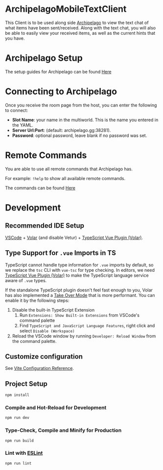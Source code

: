 # ArchipelagoMobileTextClient

This Client is to be used along side [Archipelago](https://archipelago.gg) to view the text chat of what items have been sent/received. Along with the text chat, you will also be able to easily view your received items, as well as the current hints that you have.

# Archipelago Setup

The setup guides for Archipelago can be found [Here](https://archipelago.gg/tutorial/)

# Connecting to Archipelago

Once you receive the room page from the host, you can enter the following to connect:

* **Slot Name**: your name in the multiworld. This is the name you entered in the YAML.
* **Server Url:Port**: (default: archipelago.gg:38281).
* **Password**: optional password, leave blank if no password was set.


# Remote Commands

You are able to use all remote commands that Archipelago has.

For example: `!help` to show all available remote commands.

The commands can be found [Here](https://archipelago.gg/tutorial/Archipelago/commands/en#remote-commands)

# Development

## Recommended IDE Setup

[VSCode](https://code.visualstudio.com/) + [Volar](https://marketplace.visualstudio.com/items?itemName=Vue.volar) (and disable Vetur) + [TypeScript Vue Plugin (Volar)](https://marketplace.visualstudio.com/items?itemName=Vue.vscode-typescript-vue-plugin).

## Type Support for `.vue` Imports in TS

TypeScript cannot handle type information for `.vue` imports by default, so we replace the `tsc` CLI with `vue-tsc` for type checking. In editors, we need [TypeScript Vue Plugin (Volar)](https://marketplace.visualstudio.com/items?itemName=Vue.vscode-typescript-vue-plugin) to make the TypeScript language service aware of `.vue` types.

If the standalone TypeScript plugin doesn't feel fast enough to you, Volar has also implemented a [Take Over Mode](https://github.com/johnsoncodehk/volar/discussions/471#discussioncomment-1361669) that is more performant. You can enable it by the following steps:

1. Disable the built-in TypeScript Extension
    1) Run `Extensions: Show Built-in Extensions` from VSCode's command palette
    2) Find `TypeScript and JavaScript Language Features`, right click and select `Disable (Workspace)`
2. Reload the VSCode window by running `Developer: Reload Window` from the command palette.

## Customize configuration

See [Vite Configuration Reference](https://vitejs.dev/config/).

## Project Setup

```sh
npm install
```

### Compile and Hot-Reload for Development

```sh
npm run dev
```

### Type-Check, Compile and Minify for Production

```sh
npm run build
```

### Lint with [ESLint](https://eslint.org/)

```sh
npm run lint
```
